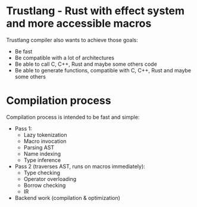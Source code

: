 # Trustlang - Rust with effect system and more accessible macros
Trustlang compiler also wants to achieve those goals:
- Be fast
- Be compatible with a lot of architectures
- Be able to call C, C++, Rust and maybe some others code
- Be able to generate functions, compatible with C, C++, Rust and maybe some others

# Compilation process
Compilation process is intended to be fast and simple:
- Pass 1:
    - Lazy tokenization
    - Macro invocation
    - Parsing AST
    - Name indexing
    - Type inference
- Pass 2 (traverses AST, runs on macros immediately):
    - Type checking
    - Operator overloading
    - Borrow checking
    - IR
- Backend work (compilation & optimization)
